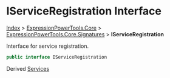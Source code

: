 ﻿# IServiceRegistration Interface

[Index](../index.md) > [ExpressionPowerTools.Core](ExpressionPowerTools.Core.a.md) > [ExpressionPowerTools.Core.Signatures](ExpressionPowerTools.Core.Signatures.n.md) > **IServiceRegistration**

Interface for service registration.

```csharp
public interface IServiceRegistration
```

Derived  [Services](ExpressionPowerTools.Core.Dependencies.Services.cs.md) 

